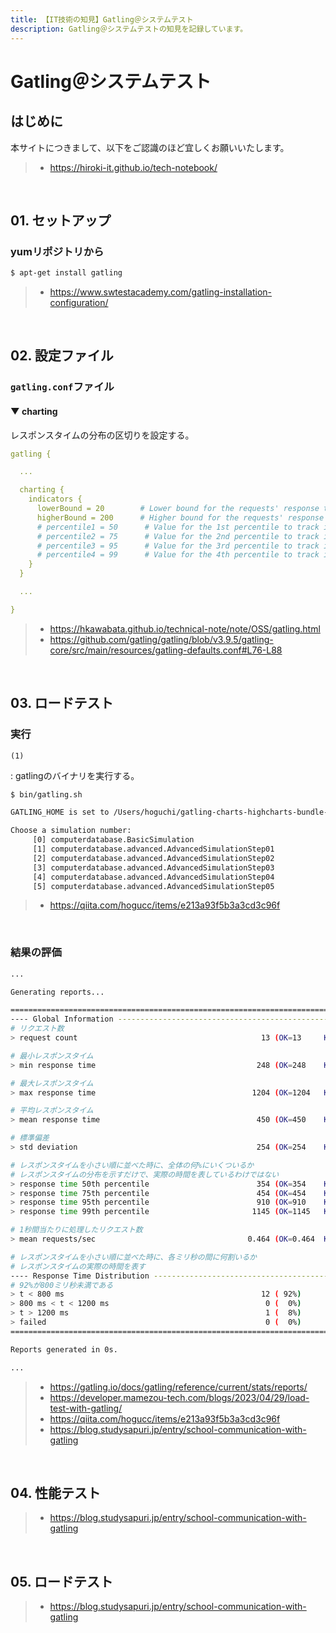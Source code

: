 ```yaml
---
title: 【IT技術の知見】Gatling＠システムテスト
description: Gatling＠システムテストの知見を記録しています。
---
```


# Gatling＠システムテスト

## はじめに

本サイトにつきまして、以下をご認識のほど宜しくお願いいたします。

> - https://hiroki-it.github.io/tech-notebook/

<br>

## 01. セットアップ

### yumリポジトリから

```bash
$ apt-get install gatling
```

> - https://www.swtestacademy.com/gatling-installation-configuration/

<br>

## 02. 設定ファイル

### `gatling.conf`ファイル

#### ▼ charting

レスポンスタイムの分布の区切りを設定する。

```yaml
gatling {

  ...

  charting {
    indicators {
      lowerBound = 20        # Lower bound for the requests' response time to track in the reports and the console summary
      higherBound = 200      # Higher bound for the requests' response time to track in the reports and the console summary
      # percentile1 = 50      # Value for the 1st percentile to track in the reports, the console summary and Graphite
      # percentile2 = 75      # Value for the 2nd percentile to track in the reports, the console summary and Graphite
      # percentile3 = 95      # Value for the 3rd percentile to track in the reports, the console summary and Graphite
      # percentile4 = 99      # Value for the 4th percentile to track in the reports, the console summary and Graphite
    }
  }

  ...

}
```

> - https://hkawabata.github.io/technical-note/note/OSS/gatling.html
> - https://github.com/gatling/gatling/blob/v3.9.5/gatling-core/src/main/resources/gatling-defaults.conf#L76-L88

<br>

## 03. ロードテスト

### 実行

`(1)`

: gatlingのバイナリを実行する。

```bash
$ bin/gatling.sh

GATLING_HOME is set to /Users/hoguchi/gatling-charts-highcharts-bundle-3.3.1

Choose a simulation number:
     [0] computerdatabase.BasicSimulation
     [1] computerdatabase.advanced.AdvancedSimulationStep01
     [2] computerdatabase.advanced.AdvancedSimulationStep02
     [3] computerdatabase.advanced.AdvancedSimulationStep03
     [4] computerdatabase.advanced.AdvancedSimulationStep04
     [5] computerdatabase.advanced.AdvancedSimulationStep05
```

> - https://qiita.com/hogucc/items/e213a93f5b3a3cd3c96f

<br>

### 結果の評価

```bash
...

Generating reports...

================================================================================
---- Global Information --------------------------------------------------------
# リクエスト数
> request count                                         13 (OK=13     KO=0     )

# 最小レスポンスタイム
> min response time                                    248 (OK=248    KO=-     )

# 最大レスポンスタイム
> max response time                                   1204 (OK=1204   KO=-     )

# 平均レスポンスタイム
> mean response time                                   450 (OK=450    KO=-     )

# 標準偏差
> std deviation                                        254 (OK=254    KO=-     )

# レスポンスタイムを小さい順に並べた時に、全体の何%にいくついるか
# レスポンスタイムの分布を示すだけで、実際の時間を表しているわけではない
> response time 50th percentile                        354 (OK=354    KO=-     )
> response time 75th percentile                        454 (OK=454    KO=-     )
> response time 95th percentile                        910 (OK=910    KO=-     )
> response time 99th percentile                       1145 (OK=1145   KO=-     )

# 1秒間当たりに処理したリクエスト数
> mean requests/sec                                  0.464 (OK=0.464  KO=-     )

# レスポンスタイムを小さい順に並べた時に、各ミリ秒の間に何割いるか
# レスポンスタイムの実際の時間を表す
---- Response Time Distribution ------------------------------------------------
# 92%が800ミリ秒未満である
> t < 800 ms                                            12 ( 92%)
> 800 ms < t < 1200 ms                                   0 (  0%)
> t > 1200 ms                                            1 (  8%)
> failed                                                 0 (  0%)
================================================================================

Reports generated in 0s.

...
```

> - https://gatling.io/docs/gatling/reference/current/stats/reports/
> - https://developer.mamezou-tech.com/blogs/2023/04/29/load-test-with-gatling/
> - https://qiita.com/hogucc/items/e213a93f5b3a3cd3c96f
> - https://blog.studysapuri.jp/entry/school-communication-with-gatling

<br>

## 04. 性能テスト

> - https://blog.studysapuri.jp/entry/school-communication-with-gatling

<br>

## 05. ロードテスト

> - https://blog.studysapuri.jp/entry/school-communication-with-gatling

<br>
